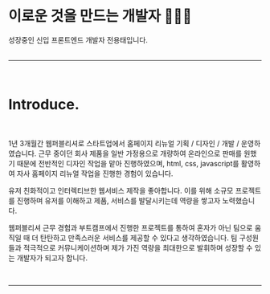 
<br />

# 이로운 것을 만드는 개발자 👨🏻‍💻

성장중인 신입 프론트엔드 개발자 전용태입니다.
<br />
<br />

---

<br />

# Introduce.

<br />

1년 3개월간 웹퍼블리셔로 스타트업에서 홈페이지 리뉴얼 기획 / 디자인 / 개발 / 운영하였습니다. 근무 중이던 회사 제품을 일반 가정용으로 개량하여 온라인으로 판매를 원했기 때문에  전반적인 디자인 작업을 맡아 진행하였으며, html, css, javascript를 활영하여 자사 홈페이지 리뉴얼 작업을 진행한 경험이 있습니다.

유저 친화적이고 인터렉티브한 웹서비스 제작을 좋아합니다. 이를 위해 소규모 프로젝트를 진행하며 유저를 이해하고 제품, 서비스를 발달시키는데 역량을 쌓고자 노력했습니다. 

웹퍼블리셔 근무 경험과 부트캠프에서 진행한 프로젝트를 통하여 혼자가 아닌 팀으로 움직일 때 더 탄탄하고 만족스러운 서비스를 제공할 수 있다고 생각하였습니다. 팀 구성원들과 적극적으로 커뮤니케이션하며 제가 가진 역량을 최대한으로 발휘하며 성장할 수 있는 개발자가 되고자 합니다.

<br />

---

<br />
